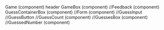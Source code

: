 Game (component)
	header
	GameBox (component)
		//Feedback (component)
		GuessContainerBox (component)
			//Form (component)
				//GuessInput
				//GuessButton
			//GuessCount (component)
		//GuessesBox (component)
			//GuessedNumber (component)